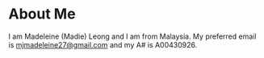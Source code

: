 # About Me

I am Madeleine (Madie) Leong and I am from Malaysia. My preferred email is mjmadeleine27@gmail.com and my A# is A00430926.
